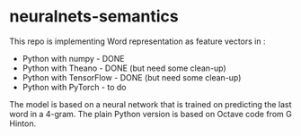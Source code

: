 # neuralnets-semantics

This repo is implementing Word representation as feature vectors in :

* Python with numpy - DONE
* Python with Theano - DONE (but need some clean-up)
* Python with TensorFlow - DONE (but need some clean-up)
* Python with PyTorch - to do


The model is based on a neural network that is trained on predicting the last word in a 4-gram.
The plain Python version is based on Octave code from G Hinton.